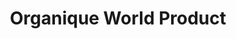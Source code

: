 ---
title: "Organique World Product"
url: /cagayan-de-oro-city/organique-world-product/
shop: beauty
---